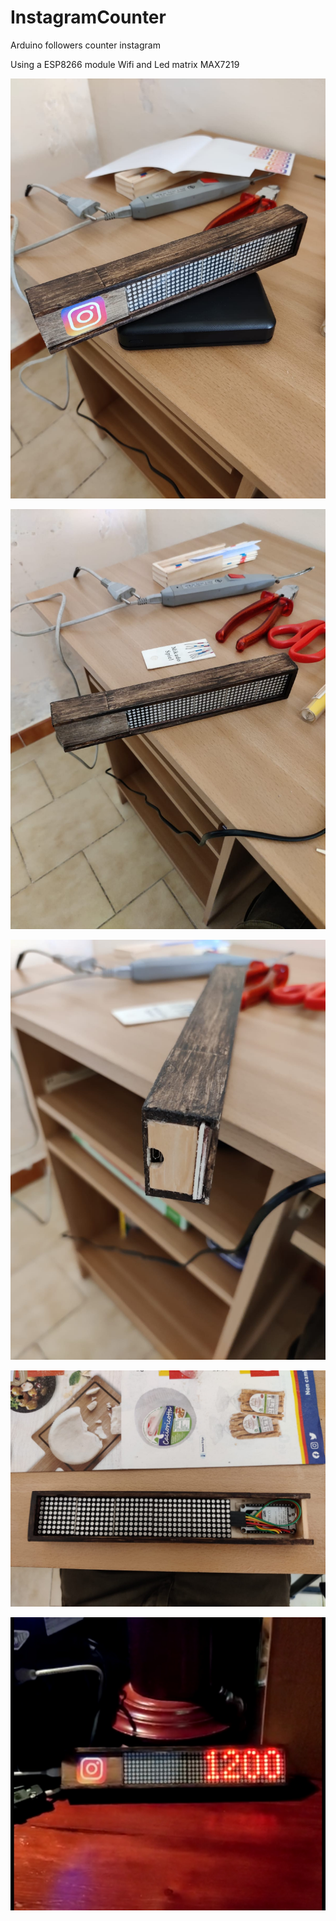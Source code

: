 # InstagramCounter
Arduino followers counter instagram

Using a ESP8266 module Wifi and Led matrix MAX7219


![Image of Counter](https://github.com/daniele-carangelo/InstagramCounter/blob/main/Image/im4.jpeg)


![Image of Counter](https://github.com/daniele-carangelo/InstagramCounter/blob/main/Image/im1.jpeg)


![Image of Counter](https://github.com/daniele-carangelo/InstagramCounter/blob/main/Image/im2.jpeg)


![Image of Counter](https://github.com/daniele-carangelo/InstagramCounter/blob/main/Image/im3.jpeg)


![Image of Counter](https://github.com/daniele-carangelo/InstagramCounter/blob/main/Image/img6.jpg)


